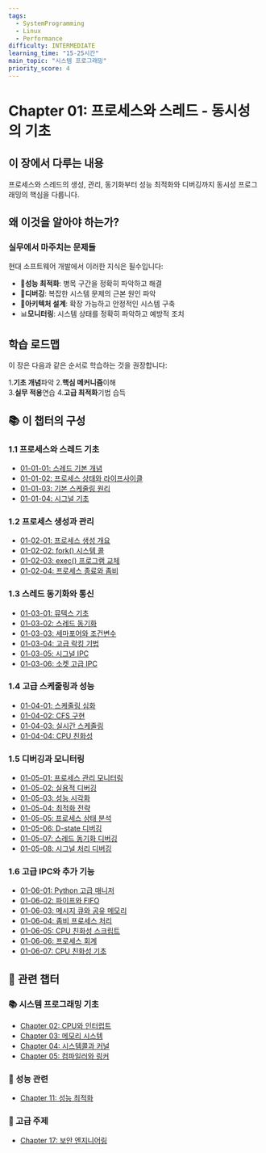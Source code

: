 ```yaml
---
tags:
  - SystemProgramming
  - Linux
  - Performance
difficulty: INTERMEDIATE
learning_time: "15-25시간"
main_topic: "시스템 프로그래밍"
priority_score: 4
---
```


# Chapter 01: 프로세스와 스레드 - 동시성의 기초

## 이 장에서 다루는 내용

프로세스와 스레드의 생성, 관리, 동기화부터 성능 최적화와 디버깅까지 동시성 프로그래밍의 핵심을 다룹니다.

## 왜 이것을 알아야 하는가?

### 실무에서 마주치는 문제들

현대 소프트웨어 개발에서 이러한 지식은 필수입니다:

- 🚀**성능 최적화**: 병목 구간을 정확히 파악하고 해결
- 🐛**디버깅**: 복잡한 시스템 문제의 근본 원인 파악  
- 🔧**아키텍처 설계**: 확장 가능하고 안정적인 시스템 구축
- 📊**모니터링**: 시스템 상태를 정확히 파악하고 예방적 조치

## 학습 로드맵

이 장은 다음과 같은 순서로 학습하는 것을 권장합니다:

1.**기초 개념**파악
2.**핵심 메커니즘**이해  
3.**실무 적용**연습
4.**고급 최적화**기법 습득

## 📚 이 챕터의 구성

### 1.1 프로세스와 스레드 기초

- [01-01-01: 스레드 기본 개념](./01-01-01-thread-fundamentals.md)
- [01-01-02: 프로세스 상태와 라이프사이클](./01-01-02-process-state-fundamentals.md)
- [01-01-03: 기본 스케줄링 원리](./01-01-03-scheduling-fundamentals.md)
- [01-01-04: 시그널 기초](./01-01-04-signals-basics.md)

### 1.2 프로세스 생성과 관리

- [01-02-01: 프로세스 생성 개요](./01-02-01-process-creation.md)
- [01-02-02: fork() 시스템 콜](./01-02-02-process-creation-fork.md)
- [01-02-03: exec() 프로그램 교체](./01-02-03-program-replacement-exec.md)
- [01-02-04: 프로세스 종료와 좀비](./01-02-04-process-termination-zombies.md)

### 1.3 스레드 동기화와 통신

- [01-03-01: 뮤텍스 기초](./01-03-01-mutex-basics.md)
- [01-03-02: 스레드 동기화](./01-03-02-thread-synchronization.md)
- [01-03-03: 세마포어와 조건변수](./01-03-03-semaphore-condvar.md)
- [01-03-04: 고급 락킹 기법](./01-03-04-advanced-locking.md)
- [01-03-05: 시그널 IPC](./01-03-05-signal-ipc.md)
- [01-03-06: 소켓 고급 IPC](./01-03-06-sockets-advanced-ipc.md)

### 1.4 고급 스케줄링과 성능

- [01-04-01: 스케줄링 심화](./01-04-01-scheduling.md)
- [01-04-02: CFS 구현](./01-04-02-cfs-implementation.md)
- [01-04-03: 실시간 스케줄링](./01-04-03-realtime-scheduling.md)
- [01-04-04: CPU 친화성](./01-04-04-cpu-affinity.md)

### 1.5 디버깅과 모니터링

- [01-05-01: 프로세스 관리 모니터링](./01-05-01-process-management-monitoring.md)
- [01-05-02: 실용적 디버깅](./01-05-02-practical-debugging.md)
- [01-05-03: 성능 시각화](./01-05-03-performance-visualization.md)
- [01-05-04: 최적화 전략](./01-05-04-optimization-strategies.md)
- [01-05-05: 프로세스 상태 분석](./01-05-05-process-state-analysis.md)
- [01-05-06: D-state 디버깅](./01-05-06-dstate-debugging.md)
- [01-05-07: 스레드 동기화 디버깅](./01-05-07-thread-synchronization-debugging.md)
- [01-05-08: 시그널 처리 디버깅](./01-05-08-signal-handling-debugging.md)

### 1.6 고급 IPC와 추가 기능

- [01-06-01: Python 고급 매니저](./01-06-01-python-advanced-manager.md)
- [01-06-02: 파이프와 FIFO](./01-06-02-pipes-fifos.md)
- [01-06-03: 메시지 큐와 공유 메모리](./01-06-03-message-queues-shared-memory.md)
- [01-06-04: 좀비 프로세스 처리](./01-06-04-zombie-process-handling.md)
- [01-06-05: CPU 친화성 스크립트](./01-06-05-cpu-affinity-scripts.md)
- [01-06-06: 프로세스 회계](./01-06-06-process-accounting.md)
- [01-06-07: CPU 친화성 기초](./01-06-07-cpu-affinity-fundamentals.md)

## 🔗 관련 챕터

### 📚 시스템 프로그래밍 기초

- [Chapter 02: CPU와 인터럽트](../chapter-02-cpu-interrupt/index.md)
- [Chapter 03: 메모리 시스템](../chapter-03-memory-system/index.md)
- [Chapter 04: 시스템콜과 커널](../chapter-04-syscall-kernel/index.md)
- [Chapter 05: 컴파일러와 링커](../chapter-05-compiler-linker/index.md)

### 🚀 성능 관련  

- [Chapter 11: 성능 최적화](../chapter-11-performance-optimization/index.md)

### 🔧 고급 주제

- [Chapter 17: 보안 엔지니어링](../chapter-17-security-engineering/index.md)
